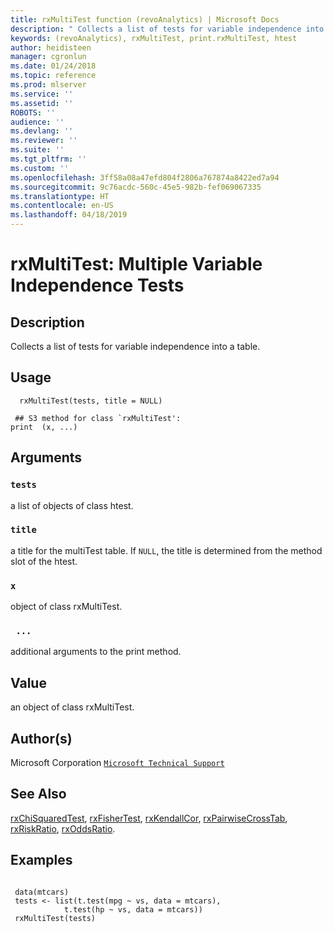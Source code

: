 ```yaml
---
title: rxMultiTest function (revoAnalytics) | Microsoft Docs
description: " Collects a list of tests for variable independence into a table. "
keywords: (revoAnalytics), rxMultiTest, print.rxMultiTest, htest
author: heidisteen
manager: cgronlun
ms.date: 01/24/2018
ms.topic: reference
ms.prod: mlserver
ms.service: ''
ms.assetid: ''
ROBOTS: ''
audience: ''
ms.devlang: ''
ms.reviewer: ''
ms.suite: ''
ms.tgt_pltfrm: ''
ms.custom: ''
ms.openlocfilehash: 3ff58a08a47efd804f2806a767874a8422ed7a94
ms.sourcegitcommit: 9c76acdc-560c-45e5-982b-fef069067335
ms.translationtype: HT
ms.contentlocale: en-US
ms.lasthandoff: 04/18/2019
---
```

 # <a name="rxmultitest--multiple-variable-independence-tests"></a>rxMultiTest:  Multiple Variable Independence Tests  

 ## <a name="description"></a>Description

Collects a list of tests for variable independence into a table.



 ## <a name="usage"></a>Usage

```   
  rxMultiTest(tests, title = NULL)

 ## S3 method for class `rxMultiTest':
print  (x, ...)

```


 ## <a name="arguments"></a>Arguments



 ### `tests`
 a list of objects of class htest. 



 ### `title`
 a title for the multiTest table. If `NULL`, the title is determined from  the method slot of the htest. 



 ### `x`
 object of class rxMultiTest. 



 ### ` ...`
 additional arguments to the print method. 




 ## <a name="value"></a>Value

an object of class rxMultiTest.


 ## <a name="authors"></a>Author(s)
 Microsoft Corporation [`Microsoft Technical Support`](https://go.microsoft.com/fwlink/?LinkID=698556&clcid=0x409)



 ## <a name="see-also"></a>See Also

[rxChiSquaredTest](rxChiSquaredTest.md), [rxFisherTest](rxChiSquaredTest.md), [rxKendallCor](rxChiSquaredTest.md), [rxPairwiseCrossTab](rxPairwiseCrosstab.md), [rxRiskRatio](rxRiskRatio.md), [rxOddsRatio](rxRiskRatio.md).


 ## <a name="examples"></a>Examples

 ```

  data(mtcars) 
  tests <- list(t.test(mpg ~ vs, data = mtcars),
             t.test(hp ~ vs, data = mtcars))
  rxMultiTest(tests)
```



